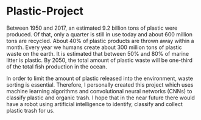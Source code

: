 # Plastic-Project
Between 1950 and 2017, an estimated 9.2 billion tons of plastic were produced. Of that, only a quarter is still in use today and about 600 million tons are recycled. 
About 40% of plastic products are thrown away within a month. Every year we humans create about 300 million tons of plastic waste on the earth. 
It is estimated that between 50% and 80% of marine litter is plastic. By 2050, the total amount of plastic waste will be one-third of the total fish production in the ocean.

In order to limit the amount of plastic released into the environment, waste sorting is essential. 
Therefore, I personally created this project which uses machine learning algorithms and convolutional neural networks (CNNs) to classify plastic and organic trash. 
I hope that in the near future there would have a robot using artificial intelligence to identify, classify and collect plastic trash for us.

